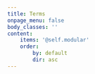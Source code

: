 ```yaml
---
title: Terms
onpage_menu: false
body_classes: ''
content:
    items: '@self.modular'
    order:
        by: default
        dir: asc
---
```


